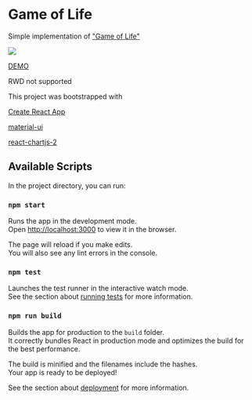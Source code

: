 # Game of Life

Simple implementation of ["Game of Life"](https://en.wikipedia.org/wiki/Conway%27s_Game_of_Life)

![](docs/game-of-life.gif)

[DEMO](https://gawpat93.github.io/game-of-life/)

RWD not supported

This project was bootstrapped with

[Create React App](https://github.com/facebook/create-react-app)

[material-ui](https://material-ui.com/)

[react-chartjs-2](https://github.com/jerairrest/react-chartjs-2)

## Available Scripts

In the project directory, you can run:

### `npm start`

Runs the app in the development mode.<br />
Open [http://localhost:3000](http://localhost:3000) to view it in the browser.

The page will reload if you make edits.<br />
You will also see any lint errors in the console.

### `npm test`

Launches the test runner in the interactive watch mode.<br />
See the section about [running tests](https://facebook.github.io/create-react-app/docs/running-tests) for more information.

### `npm run build`

Builds the app for production to the `build` folder.<br />
It correctly bundles React in production mode and optimizes the build for the best performance.

The build is minified and the filenames include the hashes.<br />
Your app is ready to be deployed!

See the section about [deployment](https://facebook.github.io/create-react-app/docs/deployment) for more information.
